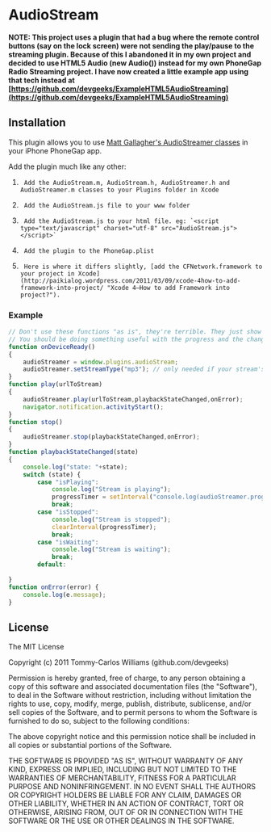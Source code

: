 AudioStream
============

**NOTE: This project uses a plugin that had a bug where the remote control buttons (say on the lock screen) were not sending the play/pause to the streaming plugin. Because of this I abandoned it in my own project and decided to use HTML5 Audio (new Audio()) instead for my own PhoneGap Radio Streaming project. I have now created a little example app using that tech instead at [https://github.com/devgeeks/ExampleHTML5AudioStreaming](https://github.com/devgeeks/ExampleHTML5AudioStreaming)**

Installation
------------

This plugin allows you to use [Matt Gallagher's AudioStreamer classes](https://github.com/mattgallagher/AudioStreamer "Cocoa with Love does it again!") in your iPhone PhoneGap app.

Add the plugin much like any other:

1.      Add the AudioStream.m, AudioStream.h, AudioStreamer.h and AudioStreamer.m classes to your Plugins folder in Xcode
2.      Add the AudioStream.js file to your www folder
3.		Add the AudioStream.js to your html file. eg: `<script type="text/javascript" charset="utf-8" src="AudioStream.js"></script>`
4.      Add the plugin to the PhoneGap.plist
5.      Here is where it differs slightly, [add the CFNetwork.framework to your project in Xcode](http://paikialog.wordpress.com/2011/03/09/xcode-4how-to-add-framework-into-project/ "Xcode 4–How to add Framework into project?").

### Example
```javascript
// Don't use these functions "as is", they're terrible. They just show the methods available.
// You should be doing something useful with the progress and the changes in state at the least.
function onDeviceReady()
{
	audioStreamer = window.plugins.audioStream;
	audioStreamer.setStreamType("mp3"); // only needed if your stream's type isn't auto-detected
}
function play(urlToStream)
{
	audioStreamer.play(urlToStream,playbackStateChanged,onError);
	navigator.notification.activityStart();
}
function stop()
{
	audioStreamer.stop(playbackStateChanged,onError);
}
function playbackStateChanged(state)
{
	console.log("state: "+state);
	switch (state) {
		case "isPlaying":
			console.log("Stream is playing");
			progressTimer = setInterval("console.log(audioStreamer.progress + ' seconds')",300);
			break;
		case "isStopped":
			console.log("Stream is stopped");
			clearInterval(progressTimer);
			break;
		case "isWaiting":
			console.log("Stream is waiting");
			break;
		default:
		
}
function onError(error) {
	console.log(e.message);
}
```


## License

The MIT License

Copyright (c) 2011 Tommy-Carlos Williams (github.com/devgeeks)

Permission is hereby granted, free of charge, to any person obtaining a copy of this software and associated documentation files (the "Software"), to deal in the Software without restriction, including without limitation the rights to use, copy, modify, merge, publish, distribute, sublicense, and/or sell copies of the Software, and to permit persons to whom the Software is furnished to do so, subject to the following conditions:

The above copyright notice and this permission notice shall be included in all copies or substantial portions of the Software.

THE SOFTWARE IS PROVIDED "AS IS", WITHOUT WARRANTY OF ANY KIND, EXPRESS OR IMPLIED, INCLUDING BUT NOT LIMITED TO THE WARRANTIES OF MERCHANTABILITY, FITNESS FOR A PARTICULAR PURPOSE AND NONINFRINGEMENT. IN NO EVENT SHALL THE AUTHORS OR COPYRIGHT HOLDERS BE LIABLE FOR ANY CLAIM, DAMAGES OR OTHER LIABILITY, WHETHER IN AN ACTION OF CONTRACT, TORT OR OTHERWISE, ARISING FROM, OUT OF OR IN CONNECTION WITH THE SOFTWARE OR THE USE OR OTHER DEALINGS IN THE SOFTWARE.
